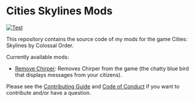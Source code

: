 # Cities Skylines Mods

[![Test](https://github.com/Bomret/CitiesSkylinesMods/actions/workflows/test.yml/badge.svg?branch=main)](https://github.com/Bomret/CitiesSkylinesMods/actions/workflows/test.yml)

This repository contains the source code of my mods for the game Cities: Skylines by Colossal Order.

Currently available mods:
- [Remove Chirper](https://steamcommunity.com/sharedfiles/filedetails/?id=3134254484): Removes Chirper from the game (the chatty blue bird that displays messages from your citizens).

Please see the [Contributing Guide](./CONTRIBUTING.md) and [Code of Conduct](./CODE_OF_CONDUCT.md) if you want to contribute and/or have a question.